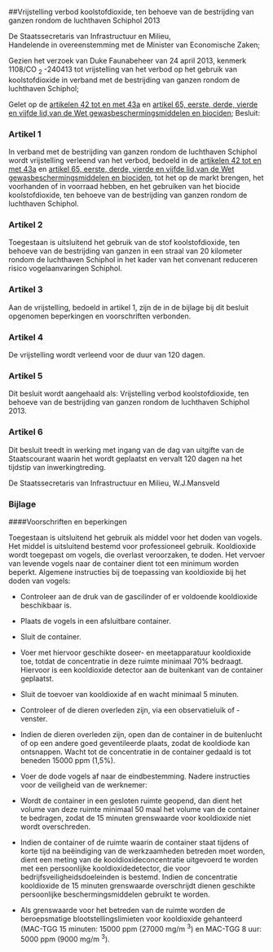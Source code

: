 <meta http-equiv='Content-Type' content='text/html; charset=utf-8' />

##Vrijstelling verbod koolstofdioxide, ten behoeve van de bestrijding van ganzen rondom de luchthaven Schiphol 2013

De Staatssecretaris van Infrastructuur en Milieu,  
Handelende in overeenstemming met de Minister van Economische Zaken;

Gezien het verzoek van Duke Faunabeheer van 24 april 2013, kenmerk 1108/CO <sub>2</sub> -240413 tot vrijstelling van het verbod op het gebruik van koolstofdioxide in verband met de bestrijding van ganzen rondom de luchthaven Schiphol;

Gelet op de [artikelen 42 tot en met 43a](../../../../../../../../../../../../wet/wet/gewasbeschermingsmiddelen/en/biociden/BWBR0021670/README.md) en [artikel 65, eerste, derde, vierde en vijfde lid,van de Wet gewasbeschermingsmiddelen en biociden](../../../../../../../../../../../../wet/wet/gewasbeschermingsmiddelen/en/biociden/BWBR0021670/README.md);
Besluit:    

### Artikel  1  

In verband met de bestrijding van ganzen rondom de luchthaven Schiphol wordt vrijstelling verleend van het verbod, bedoeld in de [artikelen 42 tot en met 43a](../../../../../../../../../../../../wet/wet/gewasbeschermingsmiddelen/en/biociden/BWBR0021670/README.md) en [artikel 65, eerste, derde, vierde en vijfde lid,van de Wet gewasbeschermingsmiddelen en biociden](../../../../../../../../../../../../wet/wet/gewasbeschermingsmiddelen/en/biociden/BWBR0021670/README.md), tot het op de markt brengen, het voorhanden of in voorraad hebben, en het gebruiken van het biocide koolstofdioxide, ten behoeve van de bestrijding van ganzen rondom de luchthaven Schiphol.  

### Artikel  2  

Toegestaan is uitsluitend het gebruik van de stof koolstofdioxide, ten behoeve van de bestrijding van ganzen in een straal van 20 kilometer rondom de luchthaven Schiphol in het kader van het convenant reduceren risico vogelaanvaringen Schiphol.  

### Artikel  3  

Aan de vrijstelling, bedoeld in artikel 1, zijn de in de bijlage bij dit besluit opgenomen beperkingen en voorschriften verbonden.  

### Artikel  4  

De vrijstelling wordt verleend voor de duur van 120 dagen.  

### Artikel  5  

Dit besluit wordt aangehaald als: Vrijstelling verbod koolstofdioxide, ten behoeve van de bestrijding van ganzen rondom de luchthaven Schiphol 2013.  

### Artikel  6  

Dit besluit treedt in werking met ingang van de dag van uitgifte van de Staatscourant waarin het wordt geplaatst en vervalt 120 dagen na het tijdstip van inwerkingtreding.  

De 
Staatssecretaris van Infrastructuur en Milieu,
W.J.Mansveld  

### Bijlage  

####Voorschriften en beperkingen

Toegestaan is uitsluitend het gebruik als middel voor het doden van vogels. Het middel is uitsluitend bestemd voor professioneel gebruik. Kooldioxide wordt toegepast om vogels, die overlast veroorzaken, te doden. Het vervoer van levende vogels naar de container dient tot een minimum worden beperkt. Algemene instructies bij de toepassing van kooldioxide bij het doden van vogels: 

* Controleer aan de druk van de gascilinder of er voldoende kooldioxide beschikbaar is.  

* Plaats de vogels in een afsluitbare container.  

* Sluit de container.  

* Voer met hiervoor geschikte doseer- en meetapparatuur kooldioxide toe, totdat de concentratie in deze ruimte minimaal 70% bedraagt. Hiervoor is een kooldioxide detector aan de buitenkant van de container geplaatst.  

* Sluit de toevoer van kooldioxide af en wacht minimaal 5 minuten.  

* Controleer of de dieren overleden zijn, via een observatieluik of -venster.  

* Indien de dieren overleden zijn, open dan de container in de buitenlucht of op een andere goed geventileerde plaats, zodat de kooldiode kan ontsnappen. Wacht tot de concentratie in de container gedaald is tot beneden 15000 ppm (1,5%).  

* Voer de dode vogels af naar de eindbestemming.   Nadere instructies voor de veiligheid van de werknemer: 

* Wordt de container in een gesloten ruimte geopend, dan dient het volume van deze ruimte minimaal 50 maal het volume van de container te bedragen, zodat de 15 minuten grenswaarde voor kooldioxide niet wordt overschreden.  

* Indien de container of de ruimte waarin de container staat tijdens of korte tijd na beëindiging van de werkzaamheden betreden moet worden, dient een meting van de kooldioxideconcentratie uitgevoerd te worden met een persoonlijke kooldioxidedetector, die voor bedrijfsveiligheidsdoeleinden is bestemd. Indien de concentratie kooldioxide de 15 minuten grenswaarde overschrijdt dienen geschikte persoonlijke beschermingsmiddelen gebruikt te worden.  

* Als grenswaarde voor het betreden van de ruimte worden de beroepsmatige blootstellingslimieten voor kooldioxide gehanteerd (MAC-TGG 15 minuten: 15000 ppm (27000 mg/m <sup>3</sup>) en MAC-TGG 8 uur: 5000 ppm (9000 mg/m <sup>3</sup>).   

